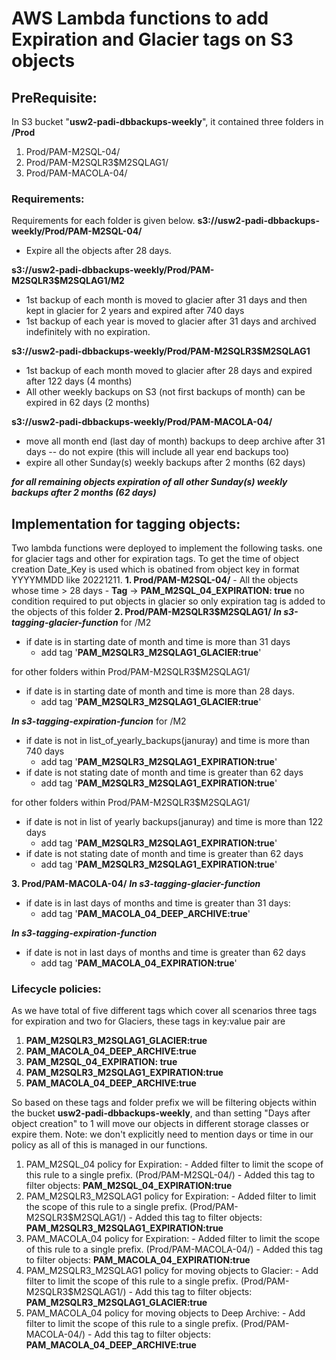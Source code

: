 
  

# AWS Lambda functions to add Expiration and Glacier tags on S3 objects 
## PreRequisite:
In S3 bucket "**usw2-padi-dbbackups-weekly**", it contained three folders in **/Prod**
 1. Prod/PAM-M2SQL-04/
 2. Prod/PAM-M2SQLR3$M2SQLAG1/
 3. Prod/PAM-MACOLA-04/
### Requirements: 
Requirements for each folder is given below.
**s3://usw2-padi-dbbackups-weekly/Prod/PAM-M2SQL-04/**
- Expire all the objects after 28 days.

**s3://usw2-padi-dbbackups-weekly/Prod/PAM-M2SQLR3$M2SQLAG1/M2**
- 1st backup of each month is moved to glacier after 31 days and then kept in glacier for 2 years and expired after 740 days
- 1st backup of each year is moved to glacier after 31 days and archived indefinitely with no expiration.

**s3://usw2-padi-dbbackups-weekly/Prod/PAM-M2SQLR3$M2SQLAG1**
- 1st backup of each month moved to glacier after 28 days and expired after 122 days (4 months)
- All other weekly backups on S3 (not first backups of month) can be expired in 62 days (2 months)

**s3://usw2-padi-dbbackups-weekly/Prod/PAM-MACOLA-04/**
- move all month end (last day of month) backups to deep archive after 31 days -- do not expire (this will include all year end backups too)
- expire all other Sunday(s) weekly backups after 2 months (62 days)

***for all remaining objects expiration of all other Sunday(s) weekly backups after 2 months (62 days)***

## Implementation for tagging objects: 
Two lambda functions were deployed to implement the following tasks. one for glacier tags and other for expiration tags. To get the time of object creation Date_Key is used which is obatined from object key in format YYYYMMDD like 20221211.
**1. Prod/PAM-M2SQL-04/**
		- All the objects whose time > 28 days
		- **Tag** -> **PAM_M2SQL_04_EXPIRATION: true**
no condition required to put objects in glacier so only expiration tag is added to the objects of this folder
**2. Prod/PAM-M2SQLR3$M2SQLAG1/**
***In s3-tagging-glacier-function***
for /M2
- if date is in starting date of month and time is more than 31 days 
	-	add tag '**PAM_M2SQLR3_M2SQLAG1_GLACIER:true**'

for other folders within Prod/PAM-M2SQLR3$M2SQLAG1/
- if date is in starting date of month and time is more than 28 days. 
	- add tag '**PAM_M2SQLR3_M2SQLAG1_GLACIER:true**'

***In s3-tagging-expiration-funcion***
for /M2
- if date is not in list_of_yearly_backups(januray) and time is more than 740 days 
	- add tag '**PAM_M2SQLR3_M2SQLAG1_EXPIRATION:true**'
- if date is not stating date of month and time is greater than 62 days 
	- add tag '**PAM_M2SQLR3_M2SQLAG1_EXPIRATION:true**'

for other folders within Prod/PAM-M2SQLR3$M2SQLAG1/
- if date is not in list of yearly backups(januray) and time is more than 122 days
	- add tag '**PAM_M2SQLR3_M2SQLAG1_EXPIRATION:true**'
- if date is not stating date of month and time is greater than 62 days 
	- add tag '**PAM_M2SQLR3_M2SQLAG1_EXPIRATION:true**'

**3. Prod/PAM-MACOLA-04/**
***In s3-tagging-glacier-function***
- if date is in last days of months and time is greater than 31 days: 
	- add tag '**PAM_MACOLA_04_DEEP_ARCHIVE:true**'

***In s3-tagging-expiration-function***
- if date is not in last days of months and time is greater than 62 days 
	-  add tag '**PAM_MACOLA_04_EXPIRATION:true**'

### Lifecycle policies:
As we have total of five different tags which cover all scenarios three tags for expiration and two for Glaciers, 
these tags in key:value pair are

 1. **PAM_M2SQLR3_M2SQLAG1_GLACIER:true**
 2. **PAM_MACOLA_04_DEEP_ARCHIVE:true**
 3. **PAM_M2SQL_04_EXPIRATION: true**
 4. **PAM_M2SQLR3_M2SQLAG1_EXPIRATION:true**
 5. **PAM_MACOLA_04_DEEP_ARCHIVE:true**

So based on these tags and folder prefix we will be filtering objects within the bucket **usw2-padi-dbbackups-weekly**, and than setting "Days after object creation" to 1 will move our objects in different storage classes or expire them.
Note: we don't explicitly need to mention days or time in our policy as all of this is managed in our functions. 
 
1. PAM_M2SQL_04 policy for Expiration:
		-	Added filter to limit the scope of this rule to a single prefix. (Prod/PAM-M2SQL-04/)
		-	Added this tag to filter objects: **PAM_M2SQL_04_EXPIRATION:true**
2. PAM_M2SQLR3_M2SQLAG1 policy for Expiration:
		-	Added filter to limit the scope of this rule to a single prefix. (Prod/PAM-M2SQLR3$M2SQLAG1/)
		-	Added this tag to filter objects: **PAM_M2SQLR3_M2SQLAG1_EXPIRATION:true**
3. PAM_MACOLA_04 policy for Expiration:
		- Added filter to limit the scope of this rule to a single prefix. (Prod/PAM-MACOLA-04/)
		- Added this tag to filter objects: **PAM_MACOLA_04_EXPIRATION:true**
4. PAM_M2SQLR3_M2SQLAG1 policy for moving objects to Glacier: 
		 -	Add filter to limit the scope of this rule to a single prefix. (Prod/PAM-M2SQLR3$M2SQLAG1/)
		 -	Add this tag to filter objects: **PAM_M2SQLR3_M2SQLAG1_GLACIER:true**
5. PAM_MACOLA_04 policy for moving objects to Deep Archive:
		-	Add filter to limit the scope of this rule to a single prefix. (Prod/PAM-MACOLA-04/)
		-	Add this tag to filter objects: **PAM_MACOLA_04_DEEP_ARCHIVE:true**